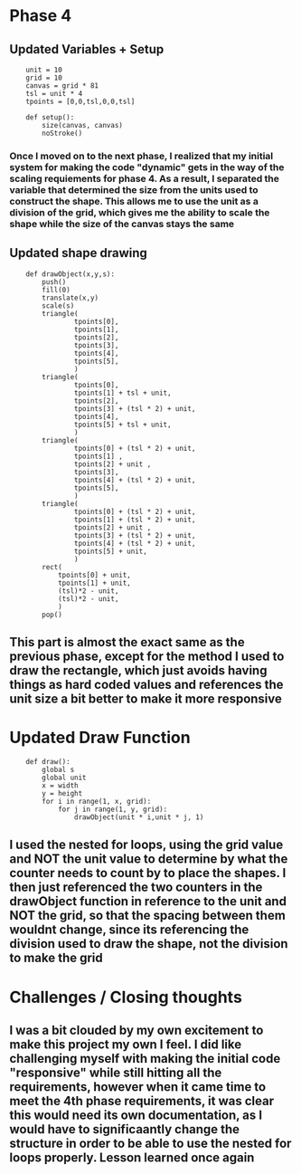 # Phase 4

## Updated Variables + Setup

        unit = 10
        grid = 10
        canvas = grid * 81
        tsl = unit * 4
        tpoints = [0,0,tsl,0,0,tsl]

        def setup():
            size(canvas, canvas)
            noStroke()



### Once I moved on to the next phase, I realized that my initial system for making the code "dynamic" gets in the way of the scaling requiements for phase 4. As a result, I separated the variable that determined the size from the units used to construct the shape. This allows me to use the unit as a division of the grid, which gives me the ability to scale the shape while the size of the canvas stays the same

## Updated shape drawing

        def drawObject(x,y,s):
            push()
            fill(0)
            translate(x,y)
            scale(s)
            triangle(
                    tpoints[0],
                    tpoints[1],
                    tpoints[2],
                    tpoints[3],
                    tpoints[4],
                    tpoints[5],
                    )
            triangle(
                    tpoints[0],
                    tpoints[1] + tsl + unit,
                    tpoints[2],
                    tpoints[3] + (tsl * 2) + unit,
                    tpoints[4],
                    tpoints[5] + tsl + unit,
                    )
            triangle(
                    tpoints[0] + (tsl * 2) + unit,
                    tpoints[1] ,
                    tpoints[2] + unit ,
                    tpoints[3],
                    tpoints[4] + (tsl * 2) + unit,
                    tpoints[5],
                    )
            triangle(
                    tpoints[0] + (tsl * 2) + unit,
                    tpoints[1] + (tsl * 2) + unit,
                    tpoints[2] + unit ,
                    tpoints[3] + (tsl * 2) + unit,
                    tpoints[4] + (tsl * 2) + unit,
                    tpoints[5] + unit,
                    )
            rect(
                tpoints[0] + unit,
                tpoints[1] + unit,
                (tsl)*2 - unit,
                (tsl)*2 - unit,
                )
            pop()

## This part is almost the exact same as the previous phase, except for the method I used to draw the rectangle, which just avoids having things as hard coded values and references the unit size a bit better to make it more responsive

# Updated Draw Function

        def draw():
            global s
            global unit
            x = width
            y = height
            for i in range(1, x, grid):
                for j in range(1, y, grid):
                    drawObject(unit * i,unit * j, 1)

## I used the nested for loops, using the grid value and NOT the unit value to determine by what the counter needs to count by to place the shapes. I then just referenced the two counters in the drawObject function in reference to the unit and NOT the grid, so that the spacing between them wouldnt change, since its referencing the division used to draw the shape, not the division to make the grid

# Challenges / Closing thoughts
## I was a bit clouded by my own excitement to make this project my own I feel. I did like challenging myself with making the initial code "responsive" while still hitting all the requirements, however when it came time to meet the 4th phase requirements, it was clear this would need its own documentation, as I would have to significaantly change the structure in order to be able to use the nested for loops properly. Lesson learned once again





